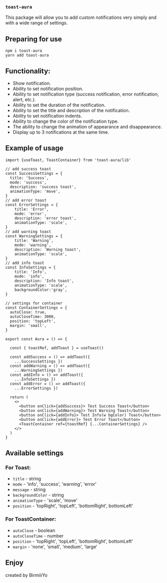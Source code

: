 ### `toast-aura`
 This package will allow you to add custom notifications very simply and with a wide range of settings.

## Preparing for use

```
npm i toast-aura
yarn add toast-aura
```

## Functionality:

- Show notification.
- Ability to set notification position.
- Ability to set notification type (success notification, error notification, alert, etc.).
- Ability to set the duration of the notification.
- Ability to set the title and description of the notification.
- Ability to set notification indents.
- Ability to change the color of the notification type.
- The ability to change the animation of appearance and disappearance.
- Display up to 3 notifications at the same time.

## Example of usage

```
import {useToast, ToastContainer} from 'toast-aura/lib'

// add success toast
const SuccessSettings = {
  title: 'Success',
  mode: 'success',
  description: 'success toast',
  animationType: 'move',
}
// add error toast
const ErrorSettings = {
    title: 'Error',
    mode: 'error',
    description: 'error toast',
    animationType: 'scale',
}
// add warning toast
const WarningSettings = {
    title: 'Warning',
    mode: 'warning',
    description: 'Warning toast',
    animationType: 'scale',
}
// add info toast
const InfoSettings = {
    title: 'Info',
    mode: 'info',
    description: 'Info toast',
    animationType: 'scale',
    backgroundColor:'gray',
}

// settings for container  
const ContainerSettings = {
  autoClose: true,
  autoCloseTime: 3000,
  position: 'topLeft',
  margin: 'small',
}

export const Aura = () => {

  const { toastRef, addToast } = useToast()

  const addSuccess = () => addToast({
    ...SuccessSettings })
  const addWarning = () => addToast({
    ...WarningSettings })
  const addInfo = () => addToast({
    ...InfoSettings })
  const addError = () => addToast({
    ...ErrorSettings })

  return (
    <>
      <button onClick={addSuccess}> Test Success Toast</button>
      <button onClick={addWarning}> Test Warning Toast</button>
      <button onClick={addInfo}> Test Info(w bgColor) Toast</button>
      <button onClick={addError}> Test Error Toast</button>
      <ToastContainer ref={toastRef} {...ContainerSettings} />
    </>
  )
}
```

## Available settings

### For Toast:

- `title` -  string
- `mode` - 'info', 'success', 'warning', 'error'
- `message` - string
- `backgroundColor` - string
- `animationType` - 'scale', 'move'
- `position` - 'topRight', 'topLeft', 'bottomRight', bottomLeft'

### For ToastContainer:

- `autoClose` - boolean
- `autoCloseTime` - number
- `position` - 'topRight', 'topLeft', 'bottomRight', bottomLeft'
- `margin` - 'none', 'small', 'medium', 'large'

## Enjoy 
created by BirmiiiYo